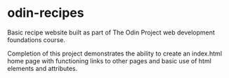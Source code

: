 # odin-recipes
Basic recipe website built as part of The Odin Project web development foundations course.

Completion of this project demonstrates the ability to create an index.html home page with functioning links to other pages and basic use of html elements and attributes. 